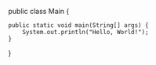 public class Main {
    
    public static void main(String[] args) {
        System.out.println("Hello, World!");
    }
    
}